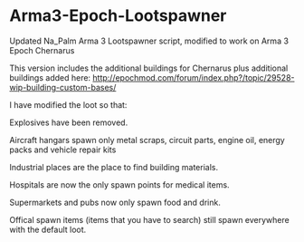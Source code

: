 # Arma3-Epoch-Lootspawner
Updated Na_Palm Arma 3 Lootspawner script, modified to work on Arma 3 Epoch Chernarus


This version includes the additional buildings for Chernarus plus additional buildings added here:
http://epochmod.com/forum/index.php?/topic/29528-wip-building-custom-bases/

I have modified the loot so that:

Explosives have been removed.

Aircraft hangars spawn only metal scraps, circuit parts, engine oil, energy packs and vehicle repair kits

Industrial places are the place to find building materials.

Hospitals are now the only spawn points for medical items.

Supermarkets and pubs now only spawn food and drink.

Offical spawn items (items that you have to search) still spawn everywhere with the default loot.
